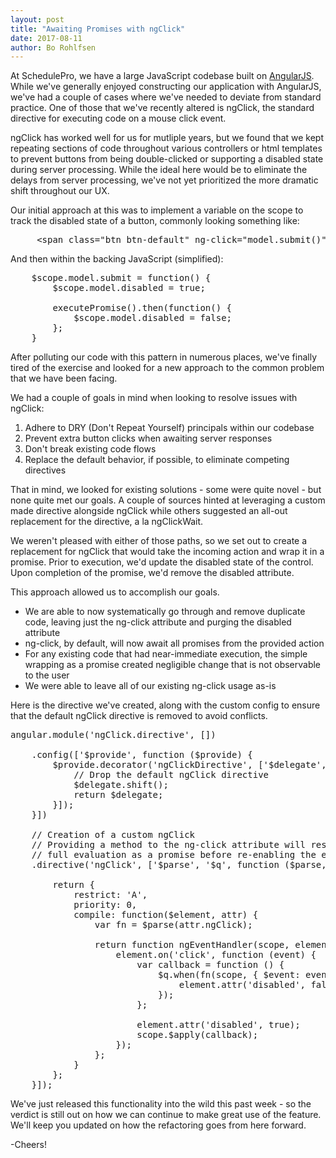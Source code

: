 ```yaml
---
layout: post
title: "Awaiting Promises with ngClick"
date: 2017-08-11
author: Bo Rohlfsen
---
```


At SchedulePro, we have a large JavaScript codebase built on [AngularJS](http://angularjs.org). While we've generally enjoyed constructing
our application with AngularJS, we've had a couple of cases where we've needed to deviate from standard practice. One of those that we've
recently altered is ngClick, the standard directive for executing code on a mouse click event.

ngClick has worked well for us for mutliple years, but we found that we kept repeating sections of code throughout various controllers
or html templates to prevent buttons from being double-clicked or supporting a disabled state during server processing. While the ideal
here would be to eliminate the delays from server processing, we've not yet prioritized the more dramatic shift throughout our UX.

Our initial approach at this was to implement a variable on the scope to track the disabled state of a button, commonly looking something
like:

<pre>
     &lt;span class="btn btn-default" ng-click="model.submit()" disabled="model.disabled"&gt;Submit&lt;/span&gt;
</pre>

And then within the backing JavaScript (simplified):

<pre>
    $scope.model.submit = function() {
        $scope.model.disabled = true;
        
        executePromise().then(function() {
            $scope.model.disabled = false;
        };
    }
</pre>

After polluting our code with this pattern in numerous places, we've finally tired of the exercise and looked for a new approach to the
common problem that we have been facing.

We had a couple of goals in mind when looking to resolve issues with ngClick:
<ol>
    <li>Adhere to DRY (Don't Repeat Yourself) principals within our codebase</li>
    <li>Prevent extra button clicks when awaiting server responses</li>
    <li>Don't break existing code flows</li>
    <li>Replace the default behavior, if possible, to eliminate competing directives</li>
</ol>

That in mind, we looked for existing solutions - some were quite novel - 
but none quite met our goals. A couple of sources hinted at leveraging a 
custom made directive alongside ngClick while others suggested an all-out
replacement for the directive, a la ngClickWait.

We weren't pleased with either of those paths, so we set out to create a
replacement for ngClick that would take the incoming action and wrap it in
a promise. Prior to execution, we'd update the disabled state of the 
control. Upon completion of the promise, we'd remove the disabled 
attribute.

This approach allowed us to accomplish our goals.
<ul>
    <li>We are able to now systematically go through and remove duplicate code, leaving just the ng-click attribute and purging the disabled attribute</li>
    <li>ng-click, by default, will now await all promises from the provided action</li>
    <li>For any existing code that had near-immediate execution, the simple wrapping as a promise created negligible change that is not observable to the user</li>
    <li>We were able to leave all of our existing ng-click usage as-is</li>
</ul>

Here is the directive we've created, along with the custom config to ensure that the default ngClick directive is removed to avoid conflicts.

<pre>
angular.module('ngClick.directive', [])

    .config(['$provide', function ($provide) {
        $provide.decorator('ngClickDirective', ['$delegate', function ($delegate) {
            // Drop the default ngClick directive
            $delegate.shift();
            return $delegate;
        }]);
    }])

    // Creation of a custom ngClick
    // Providing a method to the ng-click attribute will result in it's
    // full evaluation as a promise before re-enabling the element
    .directive('ngClick', ['$parse', '$q', function ($parse, $q) {

        return {
            restrict: 'A',
            priority: 0,
            compile: function($element, attr) {
                var fn = $parse(attr.ngClick);

                return function ngEventHandler(scope, element) {
                    element.on('click', function (event) {
                        var callback = function () {
                            $q.when(fn(scope, { $event: event })).finally(function () { 
                                element.attr('disabled', false);
                            });
                        };

                        element.attr('disabled', true);
                        scope.$apply(callback);
                    });
                };
            }
        };
    }]);
</pre>

We've just released this functionality into the wild this past week - so the verdict is still out on how we can continue to make great use of the feature. We'll keep you updated on how the refactoring goes from here forward.

-Cheers!